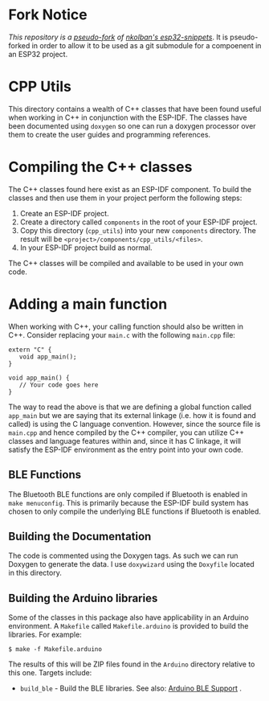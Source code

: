 # Fork Notice
*This repository is a [pseudo-fork](https://stackoverflow.com/questions/29306032/fork-subdirectory-of-repo-as-a-different-repo-in-github) of [nkolban's esp32-snippets](https://github.com/nkolban/esp32-snippets/tree/master/cpp_utils)*. It is pseudo-forked in order to allow it to be used as a git submodule for a compoenent in an ESP32 project. 

# CPP Utils
This directory contains a wealth of C++ classes that have been found useful when working in C++ in conjunction
with the ESP-IDF.  The classes have been documented using `doxygen` so one can run a doxygen processor over them
to create the user guides and programming references.

# Compiling the C++ classes
The C++ classes found here exist as an ESP-IDF component.  To build the classes and then use them in your project perform the following
steps:

1. Create an ESP-IDF project.
2. Create a directory called `components` in the root of your ESP-IDF project.
3. Copy this directory (`cpp_utils`) into your new `components` directory.  The result will be `<project>/components/cpp_utils/<files>`.
4. In your ESP-IDF project build as normal.

The C++ classes will be compiled and available to be used in your own code.

# Adding a main function
When working with C++, your calling function should also be written in C++.  Consider replacing your `main.c` with the following
`main.cpp` file:

```
extern "C" {
   void app_main();
}

void app_main() {
   // Your code goes here
}
```

The way to read the above is that we are defining a global function called `app_main` but we are saying that its external
linkage (i.e. how it is found and called) is using the C language convention.  However, since the source file is `main.cpp` and
hence compiled by the C++ compiler, you can utilize C++ classes and language features within and, since it has C linkage, it will
satisfy the ESP-IDF environment as the entry point into your own code.

## BLE Functions
The Bluetooth BLE functions are only compiled if Bluetooth is enabled in `make menuconfig`.  This is primarily because
the ESP-IDF build system has chosen to only compile the underlying BLE functions if Bluetooth is enabled.

## Building the Documentation
The code is commented using the Doxygen tags.  As such we can run Doxygen to generate the data.  I use `doxywizard` using
the `Doxyfile` located in this directory.

## Building the Arduino libraries
Some of the classes in this package also have applicability in an Arduino environment.  A `Makefile` called `Makefile.arduino` is provided to build the libraries.  For example:

```
$ make -f Makefile.arduino
```

The results of this will be ZIP files found in the `Arduino` directory relative to this one.  Targets include:

* `build_ble` - Build the BLE libraries. See also: [Arduino BLE Support](ArduinoBLE.md) .